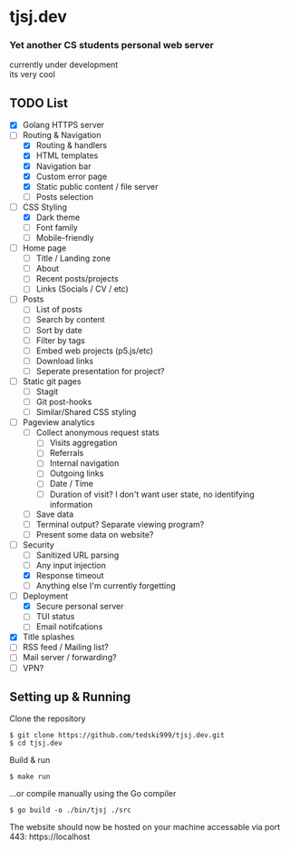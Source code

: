 # tjsj.dev
### Yet another CS students personal web server

currently under development\
its very cool

## TODO List

- [x] Golang HTTPS server
- [ ] Routing & Navigation
	- [x] Routing & handlers
	- [x] HTML templates
	- [x] Navigation bar
	- [x] Custom error page
	- [x] Static public content / file server
	- [ ] Posts selection
- [ ] CSS Styling
	- [x] Dark theme
	- [ ] Font family
	- [ ] Mobile-friendly
- [ ] Home page
	- [ ] Title / Landing zone
	- [ ] About
	- [ ] Recent posts/projects
	- [ ] Links (Socials / CV / etc)
- [ ] Posts
	- [ ] List of posts
	- [ ] Search by content
	- [ ] Sort by date
	- [ ] Filter by tags
	- [ ] Embed web projects (p5.js/etc)
	- [ ] Download links
	- [ ] Seperate presentation for project?
- [ ] Static git pages
	- [ ] Stagit
	- [ ] Git post-hooks
	- [ ] Similar/Shared CSS styling
- [ ] Pageview analytics
	- [ ] Collect anonymous request stats
		- [ ] Visits aggregation
		- [ ] Referrals
		- [ ] Internal navigation
		- [ ] Outgoing links
		- [ ] Date / Time
		- [ ] Duration of visit? I don't want user state, no identifying information
	- [ ] Save data
	- [ ] Terminal output? Separate viewing program?
	- [ ] Present some data on website?
- [ ] Security
	- [ ] Sanitized URL parsing
	- [ ] Any input injection
	- [x] Response timeout
	- [ ] Anything else I'm currently forgetting
- [ ] Deployment
	- [x] Secure personal server
	- [ ] TUI status
	- [ ] Email notifcations
- [x] Title splashes
- [ ] RSS feed / Mailing list?
- [ ] Mail server / forwarding?
- [ ] VPN?

## Setting up & Running

Clone the repository
```
$ git clone https://github.com/tedski999/tjsj.dev.git
$ cd tjsj.dev
```

Build & run
```
$ make run
```

...or compile manually using the Go compiler
```
$ go build -o ./bin/tjsj ./src
```

The website should now be hosted on your machine accessable via port 443:
https://localhost

